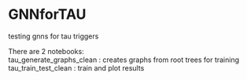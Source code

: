 # GNNforTAU
testing gnns for tau triggers

There are 2 notebooks: <br/>
tau_generate_graphs_clean : creates graphs from root trees for training <br/>
tau_train_test_clean : train and plot results <br/>
